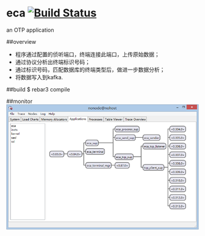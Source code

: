 eca [![Build Status](https://travis-ci.org/yunnet/eca.svg?branch=master)](https://travis-ci.org/yunnet/eca)
=====

an OTP application

##overview
* 程序通过配置的侦听端口，终端连接此端口，上传原始数据；
* 通过协议分析出终端标识号码；
* 通过标识号码，匹配数据库的终端类型后，做进一步数据分析；
* 将数据写入到kafka.

##build
    $ rebar3 compile

##monitor
![observer](https://github.com/yunnet/eca/blob/master/config/monitor.png "observer")  
